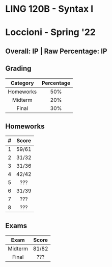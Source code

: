 # LING 120B - Syntax I

# Loccioni - Spring '22

## Overall: IP | Raw Percentage: IP

## Grading

| Category  | Percentage |
| :-------: | :--------: |
| Homeworks |    50%     |
|  Midterm  |    20%     |
|   Final   |    30%     |

## Homeworks

|  #   | Score |
| :--: | :---: |
|  1   | 59/61 |
|  2   | 31/32 |
|  3   | 31/36 |
|  4   | 42/42 |
|  5   |  ???  |
|  6   | 31/39 |
|  7   |  ???  |
|  8   |  ???  |

## Exams

|  Exam   | Score |
| :-----: | :---: |
| Midterm | 81/82 |
|  Final  |  ???  |

